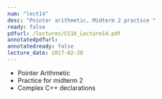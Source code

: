 ```yaml
---
num: "lect14"
desc: "Pointer arithmetic, Midterm 2 practice "
ready: false
pdfurl: /lectures/CS16_Lecture14.pdf
annotatedpdfurl: 
annotatedready: false
lecture_date: 2017-02-28 
---
```


* Pointer Arithmetic
* Practice for midterm 2
* Complex C++ declarations
